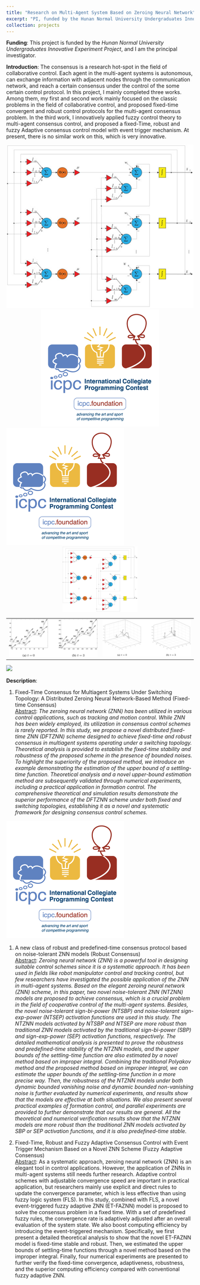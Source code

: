 ```yaml
---
title: "Research on Multi-Agent System Based on Zeroing Neural Network"
excerpt: "PI, funded by the Hunan Normal University Undergraduates Innovative Experiment Project<br/><img src='/images/mas3.png' height='300' width='500'>"
collection: projects
---
```

**Funding**: This project is funded by the *Hunan Normal University Undergraduates Innovative Experiment Project*, and I am the principal investigator.


**Introduction**: The consensus is a research hot-spot in the field of collaborative control. Each agent in the multi-agent systems is autonomous, can exchange information with adjacent nodes through the communication network, and reach a certain consensus under the control of the some certain control protocol. In this project, I mainly completed three works. Among them, my first and second work mainly focused on the classic problems in the field of collaborative control, and proposed fixed-time convergent and robust control protocols for the multi-agent consensus problem. In the third work, I innovatively applied fuzzy control theory to multi-agent consensus control, and proposed a fixed-Time, robust and fuzzy Adaptive consensus control model with event trigger mechanism. At present, there is no similar work on this, which is very innovative.

<div align=center><img src="../images/mas0.png"></div>

<div align=center><img src="../images/ICPC.png"></div>

<img src="../images/ICPC.png">

<div align=center>
<img src="../images/mas0.png" width = 40% >
<table><tr>
<td><img src="../images/mas2.png" ></td>
<td><img src="../images/mas3.png" ></td>
</tr></table>
</div>

<img src='/images/500x300.png'>

**Description**: 
1. Fixed-Time Consensus for Multiagent Systems Under Switching Topology: A Distributed Zeroing Neural Network-Based Method (Fixed-time Consensus)  
<u>Abstract</u>: *The zeroing neural network (ZNN) has been utilized in various control applications, such as tracking and motion control. While ZNN has been widely employed, its utilization in consensus control schemes is rarely reported. In this study, we propose a novel distributed fixed-time ZNN (DFTZNN) scheme designed to achieve fixed-time and robust consensus in multiagent systems operating under a switching topology. Theoretical analysis is provided to establish the fixed-time stability and robustness of the proposed scheme in the presence of bounded noises. To highlight the superiority of the proposed method, we introduce an example demonstrating the estimation of the upper bound of a settling-time function. Theoretical analysis and a novel upper-bound estimation method are subsequently validated through numerical experiments, including a practical application in formation control. The comprehensive theoretical and simulation results demonstrate the superior performance of the DFTZNN scheme under both fixed and switching topologies, establishing it as a novel and systematic framework for designing consensus control schemes.*

![这是图片](../images/ICPC.png "Magic Gardens")

1. A new class of robust and predefined-time consensus protocol based on noise-tolerant ZNN models (Robust Consensus)  
<u>Abstract</u>: *Zeroing neural network (ZNN) is a powerful tool in designing suitable control schemes since it is a systematic approach. It has been used in fields like robot manipulator control and tracking control, but few researchers have investigated the possible application of the ZNN in multi-agent systems. Based on the elegant zeroing neural network (ZNN) scheme, in this paper, two novel noise-tolerant ZNN (NTZNN) models are proposed to achieve consensus, which is a crucial problem in the field of cooperative control of the multi-agent systems. Besides, the novel noise-tolerant sign-bi-power (NTSBP) and noise-tolerant sign-exp-power (NTSEP) activation functions are used in this study. The NTZNN models activated by NTSBP and NTSEP are more robust than traditional ZNN models activated by the traditional sign-bi-power (SBP) and sign-exp-power (SEP) activation functions, respectively. The detailed mathematical analysis is presented to prove the robustness and predefined-time stability of the NTZNN models, and the upper bounds of the settling-time function are also estimated by a novel method based on improper integral. Combining the traditional Polyakov method and the proposed method based on improper integral, we can estimate the upper bounds of the settling-time function in a more precise way. Then, the robustness of the NTZNN models under both dynamic bounded vanishing noise and dynamic bounded non-vanishing noise is further evaluated by numerical experiments, and results show that the models are effective at both situations. We also present several practical examples of formation control, and parallel experiments are provided to further demonstrate that our results are general. All the theoretical and numerical verification results show that the NTZNN models are more robust than the traditional ZNN models activated by SBP or SEP activation functions, and it is also predefined-time stable.*


1. Fixed-Time, Robust and Fuzzy Adaptive Consensus Control with Event Trigger Mechanism Based on a Novel ZNN Scheme (Fuzzy Adaptive Consensus)  
<u>Abstract</u>: As a systematic approach, zeroing neural network (ZNN) is an elegant tool in control applications. However, the application of ZNNs in multi-agent systems still needs further research. Adaptive control schemes with adjustable convergence speed are important in practical application, but researchers mainly use explicit and direct rules to update the convergence parameter, which is less effective than using fuzzy logic system (FLS). In this study, combined with FLS, a novel event-triggered fuzzy adaptive ZNN (ET-FAZNN) model is proposed to solve the consensus problem in a fixed time. With a set of predefined fuzzy rules, the convergence rate is adaptively adjusted after an overall evaluation of the system state. We also boost computing efficiency by introducing the event-triggered mechanism. Specifically, we first present a detailed theoretical analysis to show that the novel ET-FAZNN model is fixed-time stable and robust. Then, we estimated the upper bounds of settling-time functions through a novel method based on the improper integral. Finally, four numerical experiments are presented to further verify the fixed-time convergence, adaptiveness, robustness, and the superior computing efficiency compared with conventional fuzzy adaptive ZNN.